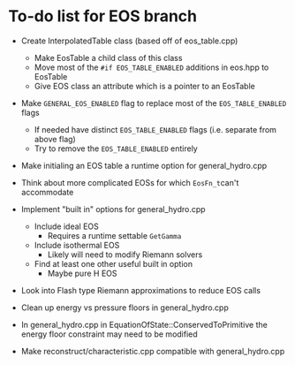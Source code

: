 # To-do list for EOS branch

- Create InterpolatedTable class (based off of eos_table.cpp)
  - Make EosTable a child class of this class
  - Move most of the `#if EOS_TABLE_ENABLED` additions in eos.hpp to EosTable
  - Give EOS class an attribute which is a pointer to an EosTable

- Make `GENERAL_EOS_ENABLED` flag to replace most of the `EOS_TABLE_ENABLED` flags
  - If needed have distinct `EOS_TABLE_ENABLED` flags (i.e. separate from above flag)
  - Try to remove the `EOS_TABLE_ENABLED` entirely

- Make initialing an EOS table a runtime option for general_hydro.cpp

- Think about more complicated EOSs for which `EosFn_t`can't accommodate

- Implement "built in" options for general_hydro.cpp
  - Include ideal EOS
    - Requires a runtime settable `GetGamma`
  - Include isothermal EOS
    - Likely will need to modify Riemann solvers
  - Find at least one other useful built in option
    - Maybe pure H EOS

- Look into Flash type Riemann approximations to reduce EOS calls

- Clean up energy vs pressure floors in general_hydro.cpp

- In general_hydro.cpp in EquationOfState::ConservedToPrimitive the energy floor constraint may need to be modified

- Make reconstruct/characteristic.cpp compatible with general_hydro.cpp
